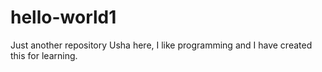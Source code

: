 # hello-world1
Just another repository
Usha here, I like programming and I have created this for learning.
